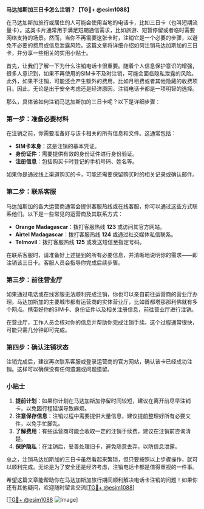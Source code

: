 **马达加斯加三日卡怎么注销？【TG💪+ @esim1088】**

在马达加斯加旅行或居住的人可能会使用当地的电话卡，比如三日卡（也叫短期流量卡）。这类卡片通常用于满足短期通信需求，比如旅游、短暂停留或者临时需要网络支持的场景。然而，当你不再需要这张卡时，注销它是一个必要的步骤，以避免不必要的费用或信息泄露风险。这篇文章将详细介绍如何注销马达加斯加的三日卡，并分享一些相关的实用小贴士。

首先，让我们了解一下为什么注销电话卡很重要。随着个人信息保护意识的增强，很多人意识到，如果不再使用的SIM卡不及时注销，可能会面临隐私泄露的风险。此外，如果不注销，可能还会产生额外的费用，比如月租费或者其他隐藏的收费项目。因此，无论是出于安全考虑还是经济原因，注销电话卡都是一项明智的选择。

那么，具体该如何注销马达加斯加的三日卡呢？以下是详细步骤：

### **第一步：准备必要材料**
在注销之前，你需要准备好与该卡相关的所有信息和文件。这通常包括：
- **SIM卡本身**：这是注销的基本凭证。
- **身份证件**：需要提供有效的身份证件进行身份验证。
- **注册信息**：包括购买卡时登记的手机号码、姓名等。

如果你是通过线上渠道购买的卡，可能还需要保留购买时的相关记录或确认邮件。

### **第二步：联系客服**
马达加斯加的各大运营商通常会提供客服热线或在线客服，你可以通过这些方式联系他们。以下是一些常见的运营商及其联系方式：

- **Orange Madagascar**：拨打客服热线 **123** 或访问其官方网站。
- **Airtel Madagascar**：拨打客服热线 **124** 或通过社交媒体私信联系。
- **Telmovil**：拨打客服热线 **125** 或发送短信至指定号码。

在联系客服时，请准备好上述提到的所有必要信息，并清晰地说明你的需求——即注销该三日卡。客服人员会指导你完成后续步骤。

### **第三步：前往营业厅**
如果通过电话或在线客服无法顺利完成注销，你也可以亲自前往运营商的营业厅办理。马达加斯加的主要城市都有运营商的实体营业厅，比如首都塔那那利佛就有多个网点。携带好你的SIM卡、身份证件以及相关注册信息，前往营业厅进行注销。

在营业厅，工作人员会核对你的信息并帮助你完成注销手续。这个过程通常很快，可能只需几分钟即可完成。

### **第四步：确认注销状态**
注销完成后，建议再次联系客服或登录运营商的官方网站，确认该卡已经成功注销。这样可以确保没有任何遗漏或问题遗留。

### **小贴士**
1. **提前计划**：如果你计划在马达加斯加停留时间较短，建议在离开前尽早注销卡，以免因行程延误导致麻烦。
2. **注意保存信息**：注销过程中需要提供大量信息，建议提前整理好所有必要文件，以免手忙脚乱。
3. **了解费用**：有些运营商可能会收取一定的注销手续费，建议在注销前咨询清楚。
4. **保护隐私**：在注销后，妥善处理旧卡，避免随意丢弃，以防信息泄露。

总之，注销马达加斯加的三日卡虽然看起来繁琐，但只要按照以上步骤操作，就可以顺利完成。无论是为了安全还是经济考虑，注销电话卡都是值得重视的一件事。

希望这篇文章能帮助你在马达加斯加旅行期间顺利解决电话卡注销的问题！如果你还有其他疑问，欢迎随时留言交流[[TG💪+ @esim1088](https://t.me/s/esim1088)]

[[TG💪+ @esim1088](https://t.me/s/esim1088) ![Image](https://i.postimg.cc/4NQfJmqS/Snipaste-2025-05-13-00-14-12.png)]